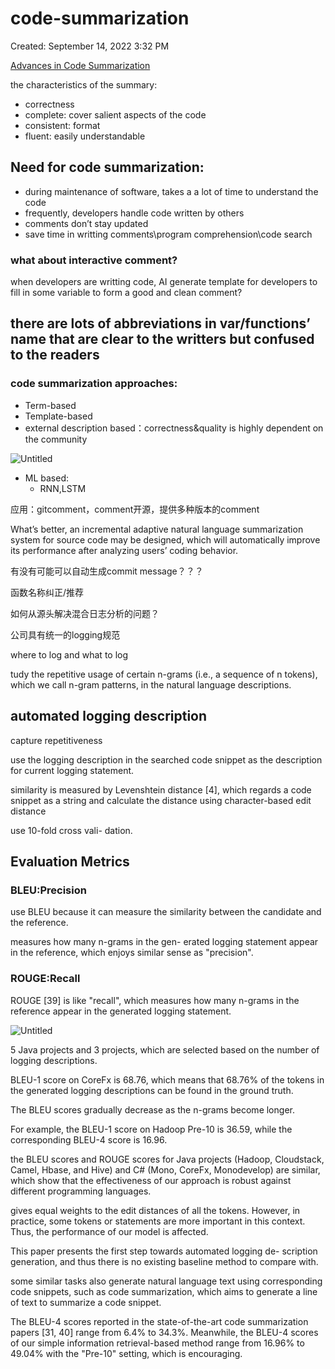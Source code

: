 # code-summarization

Created: September 14, 2022 3:32 PM

[Advances in Code Summarization](https://www.youtube.com/watch?v=-PtA0dhdsiA)

the characteristics of the summary:

- correctness
- complete: cover salient aspects of the code
- consistent: format
- fluent: easily understandable

## Need for code summarization:

- during maintenance of software, takes a a lot of time to understand the code
- frequently, developers handle code written by others
- comments don’t stay updated
- save time in writting comments\program comprehension\code search

### what about interactive comment?

when developers are writting code, AI generate template for developers to fill in some variable to form a good and clean comment?

## there are lots of abbreviations in var/functions’ name that are clear to the writters but confused to the readers

### code summarization approaches:

- Term-based
- Template-based
- external description based：correctness&quality is highly dependent on the community

![Untitled](code-summarization%204a20efe01eb24648aa82b9de66cc940f/Untitled.png)

- ML based:
    - RNN,LSTM

应用：gitcomment，comment开源，提供多种版本的comment

What’s better, an incremental adaptive natural language summarization system for source code may be designed, which will automatically improve its performance after analyzing users’ coding behavior.

有没有可能可以自动生成commit message？？？

函数名称纠正/推荐

如何从源头解决混合日志分析的问题？

公司具有统一的logging规范

where to log and what to log

tudy the repetitive usage of certain n-grams (i.e., a sequence of n tokens), which we call n-gram patterns, in the natural language descriptions.

## automated logging description

capture repetitiveness 

use the logging description in the searched code snippet as the description for current logging statement.

similarity is measured by Levenshtein distance [4], which regards a code snippet as a string and calculate the distance using character-based edit distance

use 10-fold cross vali- dation.

## Evaluation Metrics

### BLEU:Precision

use BLEU because it can measure the similarity between the candidate and the reference.

measures how many n-grams in the gen- erated logging statement appear in the reference, which enjoys similar sense as "precision".

### ROUGE:Recall

ROUGE [39] is like "recall", which measures how many n-grams in the reference appear in the generated logging statement.

![Untitled](code-summarization%204a20efe01eb24648aa82b9de66cc940f/Untitled%201.png)

5 Java projects and 3 projects, which are selected based on the number of logging descriptions.

BLEU-1 score on CoreFx is 68.76, which means that 68.76% of the tokens in the generated logging descriptions can be found in the ground truth.

The BLEU scores gradually decrease as the n-grams become longer.

For example, the BLEU-1 score on Hadoop Pre-10 is 36.59, while the corresponding BLEU-4 score is 16.96.

the BLEU scores and ROUGE scores for Java projects (Hadoop, Cloudstack, Camel, Hbase, and Hive) and C# (Mono, CoreFx, Monodevelop) are similar, which show that the effectiveness of our approach is robust against different programming languages.

gives equal weights to the edit distances of all the tokens. However, in practice, some tokens or statements are more important in this context. Thus, the performance of our model is affected.

This paper presents the first step towards automated logging de- scription generation, and thus there is no existing baseline method to compare with.

some similar tasks also generate natural language text using corresponding code snippets, such as code summarization, which aims to generate a line of text to summarize a code snippet.

The BLEU-4 scores reported in the state-of-the-art code summarization papers [31, 40] range from 6.4% to 34.3%. Meanwhile, the BLEU-4 scores of our simple information retrieval-based method range from 16.96% to 49.04% with the "Pre-10" setting, which is encouraging.